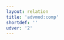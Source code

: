 ```yaml
---
layout: relation
title: 'advmod:comp'
shortdef: ''
udver: '2'
---
```

<!-- Interlanguage links updated Út zář 29 20:43:08 CEST 2020 -->
